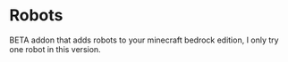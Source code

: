 # Robots
BETA addon that adds robots to your minecraft bedrock edition, I only try one robot in this version.
